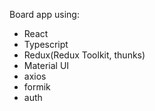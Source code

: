 Board app using:

- React
- Typescript
- Redux(Redux Toolkit, thunks)
- Material UI
- axios
- formik
- auth
